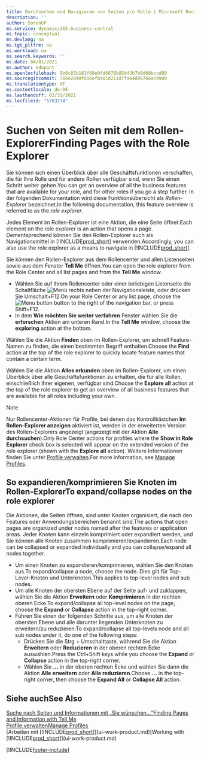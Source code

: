 ```yaml
---
title: Durchsuchen und Navigieren von Seiten pro Rolle | Microsoft Docs
description: ''
author: SorenGP
ms.service: dynamics365-business-central
ms.topic: conceptual
ms.devlang: na
ms.tgt_pltfrm: na
ms.workload: na
ms.search.keywords: ''
ms.date: 04/01/2021
ms.author: edupont
ms.openlocfilehash: 9b0c85b181f68e0fd6078b85d43b7b0d08bccd80
ms.sourcegitcommit: 766e2840fd16efb901d211d7fa64d96766ac99d9
ms.translationtype: HT
ms.contentlocale: de-DE
ms.lasthandoff: 03/31/2021
ms.locfileid: "5783234"
---
```

# <a name="finding-pages-with-the-role-explorer"></a><span data-ttu-id="cac31-102">Suchen von Seiten mit dem Rollen-Explorer</span><span class="sxs-lookup"><span data-stu-id="cac31-102">Finding Pages with the Role Explorer</span></span>
<span data-ttu-id="cac31-103">Sie können sich einen Überblick über alle Geschäftsfunktionen verschaffen, die für Ihre Rolle und für andere Rollen verfügbar sind, wenn Sie einen Schritt weiter gehen.</span><span class="sxs-lookup"><span data-stu-id="cac31-103">You can get an overview of all the business features that are available for your role, and for other roles if you go a step further.</span></span> <span data-ttu-id="cac31-104">In der folgenden Dokumentation wird diese Funktionsübersicht als *Rollen-Explorer* bezeichnet.</span><span class="sxs-lookup"><span data-stu-id="cac31-104">In the following documentation, this feature overview is referred to as the *role explorer*.</span></span>

<span data-ttu-id="cac31-105">Jedes Element im Rollen-Explorer ist eine Aktion, die eine Seite öffnet.</span><span class="sxs-lookup"><span data-stu-id="cac31-105">Each element on the role explorer is an action that opens a page.</span></span> <span data-ttu-id="cac31-106">Dementsprechend können Sie den Rollen-Explorer auch als Navigationsmittel in [!INCLUDE[prod_short](includes/prod_short.md)] verwenden.</span><span class="sxs-lookup"><span data-stu-id="cac31-106">Accordingly, you can also use the role explorer as a means to navigate in [!INCLUDE[prod_short](includes/prod_short.md)].</span></span>

<span data-ttu-id="cac31-107">Sie können den Rollen-Explorer aus dem Rollencenter und allen Listenseiten sowie aus dem Fenster **Tell Me** öffnen.</span><span class="sxs-lookup"><span data-stu-id="cac31-107">You can open the role explorer from the Role Center and all list pages and from the **Tell Me** window.</span></span>

- <span data-ttu-id="cac31-108">Wählen Sie auf Ihrem Rollencenter oder einer beliebigen Listenseite die Schaltfläche ![Menü](media/ui_menu_button.png "Menütaste") rechts neben der Navigationsleiste, oder drücken Sie Umschalt+F12.</span><span class="sxs-lookup"><span data-stu-id="cac31-108">On your Role Center or any list page, choose the ![Menu button](media/ui_menu_button.png "Menu button") button to the right of the navigation bar, or press Shift+F12.</span></span>
- <span data-ttu-id="cac31-109">In dem **Wie möchten Sie weiter verfahren** Fenster wählen Sie die **erforschen** Aktion am unteren Rand.</span><span class="sxs-lookup"><span data-stu-id="cac31-109">In the **Tell Me** window, choose the **exploring** action at the bottom.</span></span>

<span data-ttu-id="cac31-110">Wählen Sie die Aktion **Finden** oben im Rollen-Explorer, um schnell Feature-Namen zu finden, die einen bestimmten Begriff enthalten.</span><span class="sxs-lookup"><span data-stu-id="cac31-110">Choose the **Find** action at the top of the role explorer to quickly locate feature names that contain a certain term.</span></span>

<span data-ttu-id="cac31-111">Wählen Sie die Aktion **Alles erkunden** oben im Rollen-Explorer, um einen Überblick über alle Geschäftsfunktionen zu erhalten, die für alle Rollen, einschließlich Ihrer eigenen, verfügbar sind.</span><span class="sxs-lookup"><span data-stu-id="cac31-111">Choose the **Explore all** action at the top of the role explorer to get an overview of all business features that are available for all roles including your own.</span></span>

> [!NOTE]
> <span data-ttu-id="cac31-112">Nur Rollencenter-Aktionen für Profile, bei denen das Kontrollkästchen **Im Rollen-Explorer anzeigen** aktiviert ist, werden in der erweiterten Version des Rollen-Explorers angezeigt (angezeigt mit der Aktion **Alle durchsuchen**).</span><span class="sxs-lookup"><span data-stu-id="cac31-112">Only Role Center actions for profiles where the **Show in Role Explorer** check box is selected will appear on the extended version of the role explorer (shown with the **Explore all** action).</span></span> <span data-ttu-id="cac31-113">Weitere Informationen finden Sie unter [Profile verwalten](admin-users-profiles-roles.md).</span><span class="sxs-lookup"><span data-stu-id="cac31-113">For more information, see [Manage Profiles](admin-users-profiles-roles.md).</span></span>

## <a name="to-expandcollapse-nodes-on-the-role-explorer"></a><span data-ttu-id="cac31-114">So expandieren/komprimieren Sie Knoten im Rollen-Explorer</span><span class="sxs-lookup"><span data-stu-id="cac31-114">To expand/collapse nodes on the role explorer</span></span>
<span data-ttu-id="cac31-115">Die Aktionen, die Seiten öffnen, sind unter Knoten organisiert, die nach den Features oder Anwendungsbereichen benannt sind.</span><span class="sxs-lookup"><span data-stu-id="cac31-115">The actions that open pages are organized under nodes named after the features or application areas.</span></span> <span data-ttu-id="cac31-116">Jeder Knoten kann einzeln komprimiert oder expandiert werden, und Sie können alle Knoten zusammen komprimieren/expandieren.</span><span class="sxs-lookup"><span data-stu-id="cac31-116">Each node can be collapsed or expanded individually and you can collapse/expand all nodes together.</span></span>

- <span data-ttu-id="cac31-117">Um einen Knoten zu expandieren/komprimieren, wählen Sie den Knoten aus.</span><span class="sxs-lookup"><span data-stu-id="cac31-117">To expand/collapse a node, choose the node.</span></span> <span data-ttu-id="cac31-118">Dies gilt für Top-Level-Knoten und Unterknoten.</span><span class="sxs-lookup"><span data-stu-id="cac31-118">This applies to top-level nodes and sub nodes.</span></span>
- <span data-ttu-id="cac31-119">Um alle Knoten der obersten Ebene auf der Seite auf- und zuklappen, wählen Sie die Aktion **Erweitern** oder **Komprimieren** in der rechten oberen Ecke.</span><span class="sxs-lookup"><span data-stu-id="cac31-119">To expand/collapse all top-level nodes on the page, choose the **Expand** or **Collapse** action in the top-right corner.</span></span>
- <span data-ttu-id="cac31-120">Führen Sie einen der folgenden Schritte aus, um alle Knoten der obersten Ebene und alle darunter liegenden Unterknoten zu erweitern/zu reduzieren:</span><span class="sxs-lookup"><span data-stu-id="cac31-120">To expand/collapse all top-levels node and all sub nodes under it, do one of the following steps:</span></span>
    - <span data-ttu-id="cac31-121">Drücken Sie die Strg + Umschalttaste, während Sie die Aktion **Erweitern** oder **Reduzieren** in der oberen rechten Ecke auswählen.</span><span class="sxs-lookup"><span data-stu-id="cac31-121">Press the Ctrl+Shift keys while you choose the **Expand** or **Collapse** action in the top-right corner.</span></span>
    - <span data-ttu-id="cac31-122">Wählen Sie **...** in der oberen rechten Ecke und wählen Sie dann die Aktion **Alle erweitern** oder **Alle reduzieren**.</span><span class="sxs-lookup"><span data-stu-id="cac31-122">Choose **...** in the top-right corner, then choose the **Expand All** or **Collapse All** action.</span></span>

## <a name="see-also"></a><span data-ttu-id="cac31-123">Siehe auch</span><span class="sxs-lookup"><span data-stu-id="cac31-123">See Also</span></span>
[<span data-ttu-id="cac31-124">Suche nach Seiten und Informationen mit „Sie wünschen...“</span><span class="sxs-lookup"><span data-stu-id="cac31-124">Finding Pages and Information with Tell Me</span></span>](ui-search.md)  
[<span data-ttu-id="cac31-125">Profile verwalten</span><span class="sxs-lookup"><span data-stu-id="cac31-125">Manage Profiles</span></span>](admin-users-profiles-roles.md)  
<span data-ttu-id="cac31-126">[Arbeiten mit [!INCLUDE[prod_short](includes/prod_short.md)]](ui-work-product.md)</span><span class="sxs-lookup"><span data-stu-id="cac31-126">[Working with [!INCLUDE[prod_short](includes/prod_short.md)]](ui-work-product.md)</span></span>


[!INCLUDE[footer-include](includes/footer-banner.md)]